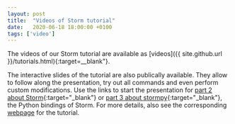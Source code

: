 ```yaml
---
layout: post
title:  "Videos of Storm tutorial"
date:   2020-06-18 18:00:00 +0100
tags: ['video']
---
```


The videos of our Storm tutorial are available as [videos]({{ site.github.url }}/tutorials.html){:target=__blank"}.
<!--more-->

The interactive slides of the tutorial are also publically available.
They allow to follow along the presentation, try out all commands and even perform custom modifications.
Use the links to start the presentation for [part 2 about Storm](https://mybinder.org/v2/gh/moves-rwth/stormpyter/discotec2020?filepath=tutorial_discotec2020%2Fdiscotec_storm.ipynb){:target="_blank"} or [part 3 about stormpy](https://mybinder.org/v2/gh/moves-rwth/stormpyter/discotec2020?filepath=tutorial_discotec2020%2Fdiscotec_stormpy.ipynb){:target="_blank"}, the Python bindings of Storm.
For more details, also see the corresponding [webpage](https://github.com/moves-rwth/stormpyter/tree/master/tutorial_discotec2020) for the tutorial.

